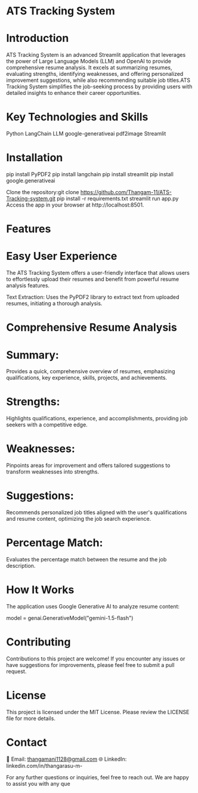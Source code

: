 # ATS Tracking System

# Introduction

ATS Tracking System is an advanced Streamlit application that leverages the power of Large Language Models (LLM) and OpenAI to provide comprehensive resume analysis. It excels at summarizing resumes, evaluating strengths, identifying weaknesses, and offering personalized improvement suggestions, while also recommending suitable job titles.ATS Tracking System simplifies the job-seeking process by providing users with detailed insights to enhance their career opportunities.

# Key Technologies and Skills
Python
LangChain
LLM
google-generativeai
pdf2image
Streamlit

# Installation

pip install PyPDF2
pip install langchain
pip install streamlit
pip install google.generativeai

Clone the repository:git clone https://github.com/Thangam-11/ATS-Tracking-system.git
pip install -r requirements.txt
streamlit run app.py
Access the app in your browser at http://localhost:8501.

# Features
# Easy User Experience

The ATS Tracking System offers a user-friendly interface that allows users to effortlessly upload their resumes and benefit from powerful resume analysis features.

Text Extraction: Uses the PyPDF2 library to extract text from uploaded resumes, initiating a thorough analysis.

# Comprehensive Resume Analysis
# Summary:
Provides a quick, comprehensive overview of resumes, emphasizing qualifications, key experience, skills, projects, and achievements.
# Strengths: 
Highlights qualifications, experience, and accomplishments, providing job seekers with a competitive edge.
# Weaknesses:
Pinpoints areas for improvement and offers tailored suggestions to transform weaknesses into strengths.
# Suggestions:
Recommends personalized job titles aligned with the user's qualifications and resume content, optimizing the job search experience.
# Percentage Match: 
Evaluates the percentage match between the resume and the job description.

# How It Works

The application uses Google Generative AI to analyze resume content:

model = genai.GenerativeModel("gemini-1.5-flash")

# Contributing
Contributions to this project are welcome! If you encounter any issues or have suggestions for improvements, please feel free to submit a pull request.

# License
This project is licensed under the MIT License. Please review the LICENSE file for more details.

# Contact
📧 Email: thangamani1128@gmail.com
🌐 LinkedIn: linkedin.com/in/thangarasu-m-

For any further questions or inquiries, feel free to reach out. We are happy to assist you with any que
